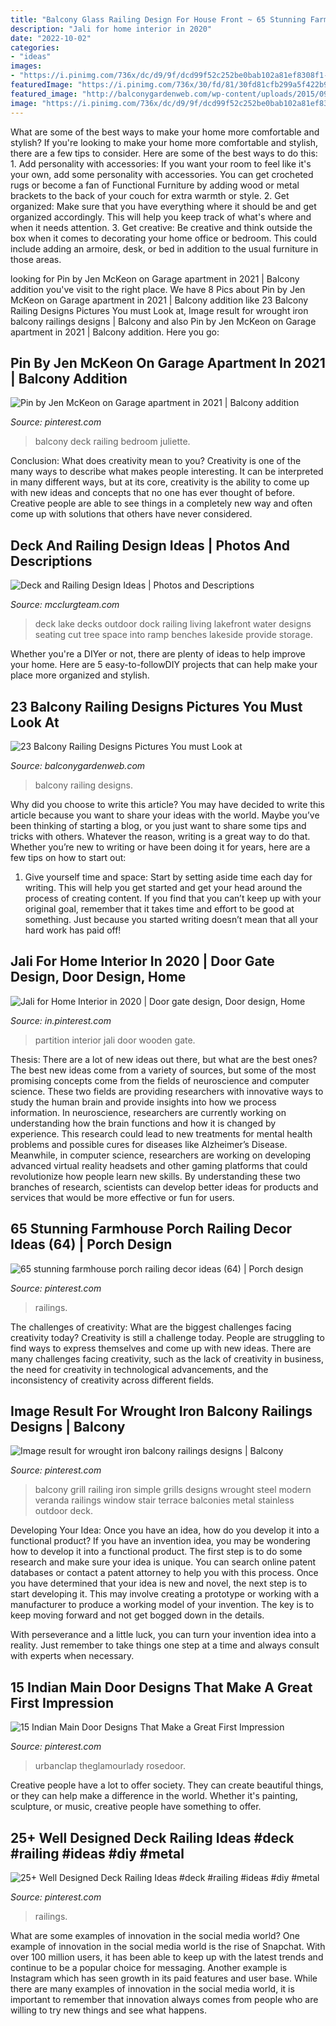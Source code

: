 ```yaml
---
title: "Balcony Glass Railing Design For House Front ~ 65 Stunning Farmhouse Porch Railing Decor Ideas (64)"
description: "Jali for home interior in 2020"
date: "2022-10-02"
categories:
- "ideas"
images:
- "https://i.pinimg.com/736x/dc/d9/9f/dcd99f52c252be0bab102a81ef8308f1--deck-railings-balcony-ideas.jpg"
featuredImage: "https://i.pinimg.com/736x/30/fd/81/30fd81cfb299a5f422b9abed311f664c.jpg"
featured_image: "http://balconygardenweb.com/wp-content/uploads/2015/09/balcony-railing-design-1_mini.jpg"
image: "https://i.pinimg.com/736x/dc/d9/9f/dcd99f52c252be0bab102a81ef8308f1--deck-railings-balcony-ideas.jpg"
---
```



What are some of the best ways to make your home more comfortable and stylish?
If you're looking to make your home more comfortable and stylish, there are a few tips to consider. Here are some of the best ways to do this: 1. Add personality with accessories: If you want your room to feel like it's your own, add some personality with accessories. You can get crocheted rugs or become a fan of Functional Furniture by adding wood or metal brackets to the back of your couch for extra warmth or style. 2. Get organized: Make sure that you have everything where it should be and get organized accordingly. This will help you keep track of what's where and when it needs attention. 3. Get creative: Be creative and think outside the box when it comes to decorating your home office or bedroom. This could include adding an armoire, desk, or bed in addition to the usual furniture in those areas. 
	

		
looking for Pin by Jen McKeon on Garage apartment in 2021 | Balcony addition you've visit to the right place. We have 8 Pics about Pin by Jen McKeon on Garage apartment in 2021 | Balcony addition like 23 Balcony Railing Designs Pictures You must Look at, Image result for wrought iron balcony railings designs | Balcony and also Pin by Jen McKeon on Garage apartment in 2021 | Balcony addition. Here you go:
		
    
## Pin By Jen McKeon On Garage Apartment In 2021 | Balcony Addition

<img loading=lazy src="https://i.pinimg.com/736x/dc/d9/9f/dcd99f52c252be0bab102a81ef8308f1--deck-railings-balcony-ideas.jpg" onerror="this.onerror=null;this.src='https://tse3.mm.bing.net/th?id=OIP.4MCEJUcgj05RDow0d6ZgdwEnEs&amp;pid=15.1';" alt="Pin by Jen McKeon on Garage apartment in 2021 | Balcony addition">

_Source: pinterest.com_

>balcony deck railing bedroom juliette. 

	

Conclusion: What does creativity mean to you?
Creativity is one of the many ways to describe what makes people interesting. It can be interpreted in many different ways, but at its core, creativity is the ability to come up with new ideas and concepts that no one has ever thought of before. Creative people are able to see things in a completely new way and often come up with solutions that others have never considered.

    
## Deck And Railing Design Ideas | Photos And Descriptions

<img loading=lazy src="http://www.mcclurgteam.com/hubfs/gallery/album/3685/Lake-Deck-with-Tree-Cut-Out.jpg?t=1478705680268" onerror="this.onerror=null;this.src='https://tse1.mm.bing.net/th?id=OIP.JKd1AVtnHhqw01mxVLVdbAHaEV&amp;pid=15.1';" alt="Deck and Railing Design Ideas | Photos and Descriptions">

_Source: mcclurgteam.com_

>deck lake decks outdoor dock railing living lakefront water designs seating cut tree space into ramp benches lakeside provide storage. 

	

Whether you're a DIYer or not, there are plenty of ideas to help improve your home. Here are 5 easy-to-followDIY projects that can help make your place more organized and stylish.

    
## 23 Balcony Railing Designs Pictures You Must Look At

<img loading=lazy src="http://balconygardenweb.com/wp-content/uploads/2015/09/balcony-railing-design-1_mini.jpg" onerror="this.onerror=null;this.src='https://tse3.mm.bing.net/th?id=OIP.gr9It8BI5b0RvSUpt3gxjAHaEB&amp;pid=15.1';" alt="23 Balcony Railing Designs Pictures You must Look at">

_Source: balconygardenweb.com_

>balcony railing designs. 

	

Why did you choose to write this article?
You may have decided to write this article because you want to share your ideas with the world. Maybe you’ve been thinking of starting a blog, or you just want to share some tips and tricks with others. Whatever the reason, writing is a great way to do that. Whether you’re new to writing or have been doing it for years, here are a few tips on how to start out:
1. Give yourself time and space: Start by setting aside time each day for writing. This will help you get started and get your head around the process of creating content. If you find that you can’t keep up with your original goal, remember that it takes time and effort to be good at something. Just because you started writing doesn’t mean that all your hard work has paid off!


    
## Jali For Home Interior In 2020 | Door Gate Design, Door Design, Home

<img loading=lazy src="https://i.pinimg.com/736x/43/b3/ef/43b3efd09e5e7fb1b00a4d88716eb5c9.jpg" onerror="this.onerror=null;this.src='https://tse4.mm.bing.net/th?id=OIP.5XXt-6UBWr9ltHk4wo8FBAHaNK&amp;pid=15.1';" alt="Jali for Home Interior in 2020 | Door gate design, Door design, Home">

_Source: in.pinterest.com_

>partition interior jali door wooden gate. 

	

Thesis: There are a lot of new ideas out there, but what are the best ones?
The best new ideas come from a variety of sources, but some of the most promising concepts come from the fields of neuroscience and computer science. These two fields are providing researchers with innovative ways to study the human brain and provide insights into how we process information. In neuroscience, researchers are currently working on understanding how the brain functions and how it is changed by experience. This research could lead to new treatments for mental health problems and possible cures for diseases like Alzheimer’s Disease. Meanwhile, in computer science, researchers are working on developing advanced virtual reality headsets and other gaming platforms that could revolutionize how people learn new skills. By understanding these two branches of research, scientists can develop better ideas for products and services that would be more effective or fun for users.

    
## 65 Stunning Farmhouse Porch Railing Decor Ideas (64) | Porch Design

<img loading=lazy src="https://i.pinimg.com/736x/5e/c9/81/5ec981fdc67859358186a71ab86c67ac.jpg" onerror="this.onerror=null;this.src='https://tse4.mm.bing.net/th?id=OIP.CKQn_yUQ-GK1I1Alnd6p5AHaKR&amp;pid=15.1';" alt="65 stunning farmhouse porch railing decor ideas (64) | Porch design">

_Source: pinterest.com_

>railings. 

	

The challenges of creativity: What are the biggest challenges facing creativity today?
Creativity is still a challenge today. People are struggling to find ways to express themselves and come up with new ideas. There are many challenges facing creativity, such as the lack of creativity in business, the need for creativity in technological advancements, and the inconsistency of creativity across different fields.

    
## Image Result For Wrought Iron Balcony Railings Designs | Balcony

<img loading=lazy src="https://i.pinimg.com/736x/41/86/b7/4186b7d7b8f4dbe5a2e805bc333bef08.jpg" onerror="this.onerror=null;this.src='https://tse1.mm.bing.net/th?id=OIP.w_bdu-o2TiwVgsHNQc06qgHaHa&amp;pid=15.1';" alt="Image result for wrought iron balcony railings designs | Balcony">

_Source: pinterest.com_

>balcony grill railing iron simple grills designs wrought steel modern veranda railings window stair terrace balconies metal stainless outdoor deck. 

	

Developing Your Idea: Once you have an idea, how do you develop it into a functional product?
If you have an invention idea, you may be wondering how to develop it into a functional product. The first step is to do some research and make sure your idea is unique. You can search online patent databases or contact a patent attorney to help you with this process.
Once you have determined that your idea is new and novel, the next step is to start developing it. This may involve creating a prototype or working with a manufacturer to produce a working model of your invention. The key is to keep moving forward and not get bogged down in the details.

With perseverance and a little luck, you can turn your invention idea into a reality. Just remember to take things one step at a time and always consult with experts when necessary.

    
## 15 Indian Main Door Designs That Make A Great First Impression

<img loading=lazy src="https://i.pinimg.com/736x/30/fd/81/30fd81cfb299a5f422b9abed311f664c.jpg" onerror="this.onerror=null;this.src='https://tse3.mm.bing.net/th?id=OIP.qtp12tuzZknsyvlAMNec_wHaLG&amp;pid=15.1';" alt="15 Indian Main Door Designs That Make a Great First Impression">

_Source: pinterest.com_

>urbanclap theglamourlady rosedoor. 

	

Creative people have a lot to offer society. They can create beautiful things, or they can help make a difference in the world. Whether it's painting, sculpture, or music, creative people have something to offer.

    
## 25+ Well Designed Deck Railing Ideas #deck #railing #ideas #diy #metal

<img loading=lazy src="https://i.pinimg.com/736x/29/43/34/2943348cc90028baff663a6ac81cc062.jpg" onerror="this.onerror=null;this.src='https://tse3.mm.bing.net/th?id=OIP.AVVSxLXefAeeQYSF8PVMVwHaHa&amp;pid=15.1';" alt="25+ Well Designed Deck Railing Ideas #deck #railing #ideas #diy #metal">

_Source: pinterest.com_

>railings. 

	

What are some examples of innovation in the social media world?
One example of innovation in the social media world is the rise of Snapchat. With over 100 million users, it has been able to keep up with the latest trends and continue to be a popular choice for messaging. Another example is Instagram which has seen growth in its paid features and user base. While there are many examples of innovation in the social media world, it is important to remember that innovation always comes from people who are willing to try new things and see what happens.

